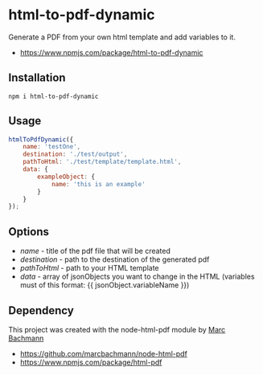 # html-to-pdf-dynamic
Generate a PDF from your own html template and add variables to it.
+ https://www.npmjs.com/package/html-to-pdf-dynamic

## Installation

`npm i html-to-pdf-dynamic`

## Usage

``` javascript
htmlToPdfDynamic({
    name: 'testOne',
    destination: './test/output',
    pathToHtml: './test/template/template.html',
    data: {
        exampleObject: {
            name: 'this is an example'
        }
    }
});
```

## Options

+ *name* - title of the pdf file that will be created
+ *destination* - path to the destination of the generated pdf
+ *pathToHtml* - path to your HTML template
+ *data* - array of jsonObjects you want to change in the HTML (variables must of this format: {{ jsonObject.variableName }})

## Dependency
This project was created with the node-html-pdf module by [Marc Bachmann](https://github.com/marcbachmann)
- https://github.com/marcbachmann/node-html-pdf
- https://www.npmjs.com/package/html-pdf
